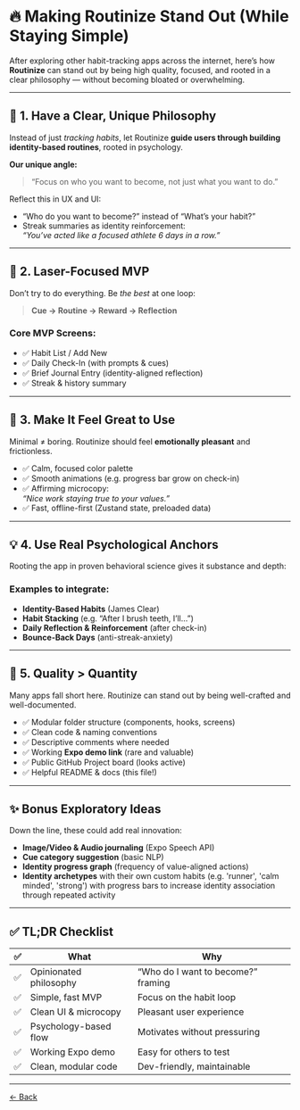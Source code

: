 # 🔥 Making Routinize Stand Out (While Staying Simple)

After exploring other habit-tracking apps across the internet, here’s how **Routinize** can stand out by being high quality, focused, and rooted in a clear philosophy — without becoming bloated or overwhelming.

---

## 🧭 1. Have a Clear, Unique Philosophy

Instead of just *tracking habits*, let Routinize **guide users through building identity-based routines**, rooted in psychology.

**Our unique angle:**
> “Focus on who you want to become, not just what you want to do.”

Reflect this in UX and UI:
- “Who do you want to become?” instead of “What’s your habit?”
- Streak summaries as identity reinforcement:  
  _“You’ve acted like a focused athlete 6 days in a row.”_

---

## 🎯 2. Laser-Focused MVP

Don’t try to do everything. Be *the best* at one loop:

> **Cue → Routine → Reward → Reflection**

### Core MVP Screens:
- ✅ Habit List / Add New
- ✅ Daily Check-In (with prompts & cues)
- ✅ Brief Journal Entry (identity-aligned reflection)
- ✅ Streak & history summary

---

## 🎨 3. Make It Feel Great to Use

Minimal ≠ boring. Routinize should feel **emotionally pleasant** and frictionless.

- ✅ Calm, focused color palette
- ✅ Smooth animations (e.g. progress bar grow on check-in)
- ✅ Affirming microcopy:  
  _“Nice work staying true to your values.”_
- ✅ Fast, offline-first (Zustand state, preloaded data)

---

## 💡 4. Use Real Psychological Anchors

Rooting the app in proven behavioral science gives it substance and depth:

### Examples to integrate:
- **Identity-Based Habits** (James Clear)
- **Habit Stacking** (e.g. “After I brush teeth, I’ll…”)
- **Daily Reflection & Reinforcement** (after check-in)
- **Bounce-Back Days** (anti-streak-anxiety)

---

## 🧪 5. Quality > Quantity

Many apps fall short here. Routinize can stand out by being well-crafted and well-documented.

- ✅ Modular folder structure (components, hooks, screens)
- ✅ Clean code & naming conventions
- ✅ Descriptive comments where needed
- ✅ Working **Expo demo link** (rare and valuable)
- ✅ Public GitHub Project board (looks active)
- ✅ Helpful README & docs (this file!)

---

## ✨ Bonus Exploratory Ideas

Down the line, these could add real innovation:

- **Image/Video & Audio journaling** (Expo Speech API)
- **Cue category suggestion** (basic NLP)
- **Identity progress graph** (frequency of value-aligned actions)
- **Identity archetypes** with their own custom habits (e.g. 'runner', 'calm minded', 'strong') with progress bars to increase identity association through repeated activity

---

## ✅ TL;DR Checklist

| ✅ | What                          | Why                                 |
|----|-------------------------------|--------------------------------------|
| ✅ | Opinionated philosophy         | “Who do I want to become?” framing  |
| ✅ | Simple, fast MVP              | Focus on the habit loop              |
| ✅ | Clean UI & microcopy          | Pleasant user experience             |
| ✅ | Psychology-based flow         | Motivates without pressuring         |
| ✅ | Working Expo demo             | Easy for others to test              |
| ✅ | Clean, modular code           | Dev-friendly, maintainable           |

---


[<- Back](README.md)